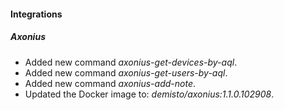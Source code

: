 
#### Integrations

##### Axonius

- Added new command *axonius-get-devices-by-aql*.
- Added new command *axonius-get-users-by-aql*.
- Added new command *axonius-add-note*.
- Updated the Docker image to: *demisto/axonius:1.1.0.102908*.
